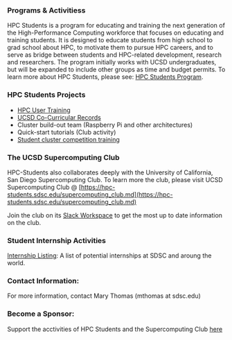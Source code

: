 ### Programs & Activitiess 

HPC Students is a program for educating and training the next generation of the High-Performance Computing workforce that focuses on educating and training students. It is designed to educate students from high school to grad school about HPC, to motivate them to pursue HPC careers, and to serve as bridge between students and HPC-related development, research and researchers. The program initially works with UCSD undergraduates, but will be expanded to include other groups as time and budget permits.  To learn more about HPC Students, please see: [HPC Students Program](https://www.sdsc.edu/education_and_training/hpc_students.html).


### HPC Students Projects
* [HPC User Training](https://hpc-students.sdsc.edu/hpc-training.html) 
* [UCSD Co-Curricular Records](https://hpc-students.sdsc.edu/sdsc-ccr-program.html)
* Cluster build-out team (Raspberry Pi and other architectures)
* Quick-start tutorials (Club activity)
* [Student cluster competition training](https://hpc-students.sdsc.edu/scc.html)

### The UCSD Supercomputing Club

HPC-Students also collaborates deeply with the University of California, San Diego Supercomputing Club. To learn more the club, please visit UCSD Supercomputing Club @ 
[https://hpc-students.sdsc.edu/supercomputing_club.md](https://hpc-students.sdsc.edu/supercomputing_club.md)
<br>

Join the club on its [Slack Workspace](https://hpcstudentsatsdsc.slack.com) to get the most up to date information on the club.

### Student Internship Activities
[Internship Listing](internship_listing.html): A list of potential internships at SDSC and aroung the world.

### Contact Information:

For more information, contact Mary Thomas (mthomas at sdsc.edu) 

### Become a Sponsor:
Support the acctivities of HPC Students and the Supercomputing Club [here](https://espi.ucsd.edu/make-a-gift?id=e4cddf78-4e99-462b-93ac-ffbea5886c5a)
